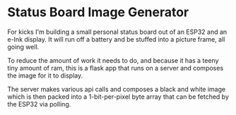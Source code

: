 # Status Board Image Generator
For kicks I'm building a small personal status board out of an ESP32 and an e-Ink display. It will run off a battery and be stuffed into a picture frame, all going well.

To reduce the amount of work it needs to do, and because it has a teeny tiny amount of ram, this is a flask app that runs on a server and composes the image for it to display. 

The server makes various api calls and composes a black and white image which is then packed into a 1-bit-per-pixel byte array that can be fetched by the ESP32 via polling. 
